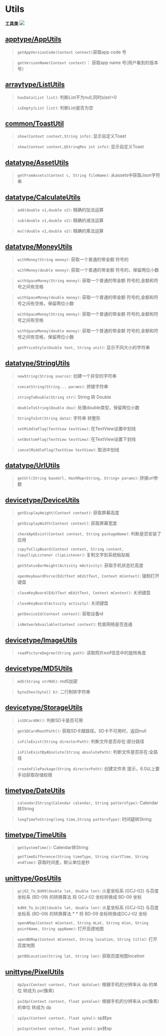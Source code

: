 # Utils
**工具类**
[![](https://jitpack.io/v/UamaHZ/Utils.svg)](https://jitpack.io/#UamaHZ/Utils)

## [apptype/AppUtils](https://github.com/UamaHZ/Utils/blob/master/uamautils/src/main/java/com/lvman/uamautil/apptype/AppUtils.java)
> `getAppVersionCode(Context context)`获取app code 号

> `getVersionName(Context context)`： 获取app name 号(用户看到的版本号）



## [arraytype/ListUtils](https://github.com/UamaHZ/Utils/blob/master/uamautils/src/main/java/com/lvman/uamautil/arraytype/ListUtils.java)
> `hasData(List list)`: 判断List不为null,同时size!=0

> `isEmpty(List list)`: 判断List是否为空



## [common/ToastUtil](https://github.com/UamaHZ/Utils/blob/master/uamautils/src/main/java/com/lvman/uamautil/common/ToastUtil.java)
> `show(Context context,String info)`:  显示自定义Toast

> `show(Context context,@StringRes int info)`: 显示自定义Toast



## [datatype/AssetUtils](https://github.com/UamaHZ/Utils/blob/master/uamautils/src/main/java/com/lvman/uamautil/datatype/AssetUtils.java)
> `getFromAssets(Context c, String fileName)`: 从assets中获取Json字符串



## [datatype/CalculateUtils](https://github.com/UamaHZ/Utils/blob/master/uamautils/src/main/java/com/lvman/uamautil/datatype/CalculateUtils.java)
> `add(double v1,double v2)`: 精确的加法运算

> `sub(double v1,double v2)`: 精确的减法运算

> `mul(double v1,double v2)`: 精确的乘法运算



## [datatype/MoneyUtils](https://github.com/UamaHZ/Utils/blob/master/uamautils/src/main/java/com/lvman/uamautil/datatype/MoneyUtils.java)
> `withMoney(String money)`: 获取一个普通的带金额 符号的

> `withMoney(double money)`: 获取一个普通的带金额 符号的，保留两位小数

> `withSpaceMoney(String money)`: 获取一个普通的带金额 符号的,金额和符号之间有空格

> `withSpaceMoney(double money)`: 获取一个普通的带金额 符号的,金额和符号之间有空格，保留两位小数

> `withSpaceMoney(String money)`: 获取一个普通的带金额 符号的,金额和符号之间有空格

> `withSpaceMoney(double money)`: 获取一个普通的带金额 符号的,金额和符号之间有空格，保留两位小数

> `getPriceStyle(Double text, String unit)`: 显示不同大小的字符串



## [datatype/StringUtils](https://github.com/UamaHZ/Utils/blob/master/uamautils/src/main/java/com/lvman/uamautil/datatype/StringUtils.java)
> `newString(String source)`: 创建一个非空的字符串

> `concatString(String... params)`: 拼接字符串

> `stringToDouble(String str)`: String 转 Double

> `doubleToString(Double dou)`: 处理double类型，保留两位小数

> `StringToInt(String data)`: 字符串 转整形

> `setMiddleFlag(TextView textView)`: 在TextView设置中划线

> `setBottomFlag(TextView textView)`: 在TextView设置下划线

> `cancelMiddleFlag(TextView textView)`: 取消中划线



## [datatype/UrlUtils](https://github.com/UamaHZ/Utils/blob/master/uamautils/src/main/java/com/lvman/uamautil/datatype/UrlUtils.java)
> `getUrl(String baseUrl, HashMap<String, String> params)`: 拼接url参数



## [devicetype/DeviceUtils](https://github.com/UamaHZ/Utils/blob/master/uamautils/src/main/java/com/lvman/uamautil/devicetype/DeviceUtils.java)
> `getDisplayHeight(Context context)`: 获取屏幕高度

> `getDisplayWidth(Context context)`:  获取屏幕宽度

> `checkApkExist(Context context, String packageName)`: 判断是否安装了应用

> `copyToClipBoard(Context context, String content, CopyClipListener clipListener)`: 复制文字到系统粘贴板

> `getStatusBarHeight(Activity mActivity)`: 获取手机状态栏高度

> `openKeyboardForce(EditText mEditText, Context mContext)`: 强制打开键盘

> `closeKeyBoard(EditText mEditText, Context mContext)`: 关闭键盘

> `closeKeyBoard(Activity activity)`: 关闭键盘

> `getDeviceId(Context context)`: 获取设备id

> `isNetworkAvailable(Context context)`: 检查网络是否连通



## [devicetype/ImageUtils](https://github.com/UamaHZ/Utils/blob/master/uamautils/src/main/java/com/lvman/uamautil/devicetype/ImageUtils.java)
> `readPictureDegree(String path)`: 读取照片exif信息中的旋转角度



## [devicetype/MD5Utils](https://github.com/UamaHZ/Utils/blob/master/uamautils/src/main/java/com/lvman/uamautil/devicetype/MD5Utils.java)
> `md5(String strMd5)`: md5加密

> `byte2hex(byte[] b)`: 二行制转字符串


## [devicetype/StorageUtils](https://github.com/UamaHZ/Utils/blob/master/uamautils/src/main/java/com/lvman/uamautil/devicetype/StorageUtils.java)
> `isSDCardOK()`: 判断SD卡是否可用

> `getSDCardRootPath()`: 获取SD卡跟路径。SD卡不可用时，返回null

> `isFileExist(String directorPath)`: 判断文件是否存在:部分路径

> `isFileExistByAbsolute(String absolutePath)`: 判断文件是否存在:全路径

> `createFilePackage(String directorPath)`: 创建文件夹 提示，6.0以上要手动获取存储权限



## [timetype/DateUtils](https://github.com/UamaHZ/Utils/blob/master/uamautils/src/main/java/com/lvman/uamautil/timetype/DateUtils.java)
> `calendar2String(Calendar calendar, String patternType)`: Calendar转String

> `longTimeToString(long time,String patternType)`: 时间磋转String



## [timetype/TimeUtils](https://github.com/UamaHZ/Utils/blob/master/uamautils/src/main/java/com/lvman/uamautil/timetype/TimeUtils.java)
> `getSystemTime()`: Calendar转String

> `getTimeDifference(String timeType, String startTime, String endTime)`: 获取时间差，默认单位是秒



## [unittype/GpsUtils](https://github.com/UamaHZ/Utils/blob/master/uamautils/src/main/java/com/lvman/uamautil/unittype/GpsUtils.java)
> `gcj02_To_Bd09(double lat, double lon)`: 火星坐标系 (GCJ-02) 与百度坐标系 (BD-09) 的转换算法 将 GCJ-02 坐标转换成 BD-09 坐标

> `bd09_To_Gcj02(double lat, double lon)`: 火星坐标系 (GCJ-02) 与百度坐标系 (BD-09) 的转换算法 * * 将 BD-09 坐标转换成GCJ-02 坐标

> `openAMap(Context mContext, String mLat, String mlon, String pointName, String appName)`: 打开高德地图

> `openBDMap(Context mContext, String location, String title)`: 打开百度地图

> `getBDLocation(String lat, String lon)`: 获取百度地图location



## [unittype/PixelUtils](https://github.com/UamaHZ/Utils/blob/master/uamautils/src/main/java/com/lvman/uamautil/unittype/PixelUtils.java)
> `dp2px(Context context, float dpValue)`: 根据手机的分辨率从 dp 的单位 转成为 px(像素)

> `px2dp(Context context, float pxValue)`: 根据手机的分辨率从 px(像素) 的单位 转成为 dp

> `sp2px(Context context, float spVal)`: sp转px

> `px2sp(Context context, float pxVal)`: px转sp

